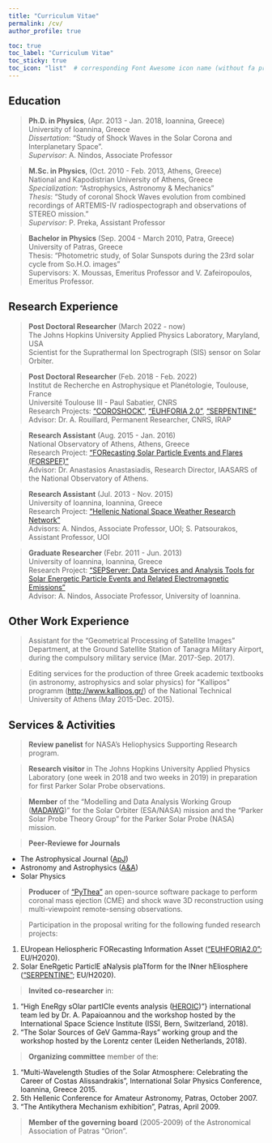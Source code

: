 ```yaml
---
title: "Curriculum Vitae"
permalink: /cv/
author_profile: true

toc: true
toc_label: "Curriculum Vitae"
toc_sticky: true
toc_icon: "list"  # corresponding Font Awesome icon name (without fa prefix)
---
```


## Education

> **Ph.D. in Physics**,  (Apr. 2013 - Jan. 2018, Ioannina, Greece) \
University of Ioannina, Greece \
_Dissertation_: “Study of Shock Waves in the Solar Corona and Interplanetary Space”. \
_Supervisor_: A. Nindos, Associate Professor

> **M.Sc. in Physics**, (Oct. 2010 - Feb. 2013, Athens, Greece) \
National and Kapodistrian University of Athens, Greece \
_Specialization_: “Astrophysics, Astronomy & Mechanics” \
_Thesis_: “Study of coronal Shock Waves evolution from combined recordings of ARTEMIS-IV radiospectograph and observations of STEREO mission.” \
_Supervisor_: P. Preka, Assistant Professor

> **Bachelor in Physics**  (Sep. 2004 - March 2010, Patra, Greece) \
University of Patras, Greece \
Thesis: “Photometric study, of Solar Sunspots during the 23rd solar cycle from So.H.O. images” \
Supervisors: X. Moussas, Emeritus Professor and V. Zafeiropoulos, Emeritus Professor.


## Research Experience

> **Post Doctoral Researcher** (March 2022 - now) \
The Johns Hopkins University Applied Physics Laboratory, Maryland, USA \
Scientist for the Suprathermal Ion Spectrograph (SIS) sensor on Solar Orbiter.

> **Post Doctoral Researcher** (Feb. 2018 - Feb. 2022) \
Institut de Recherche en Astrophysique et Planétologie, Toulouse, France \
Université Toulouse III - Paul Sabatier, CNRS \
Research Projects: [“COROSHOCK”](http://storms-service.irap.omp.eu/projects/coroshock), [“EUHFORIA 2.0”](https://euhforia.com/euhforia-2-0/), [“SERPENTINE”](https://serpentine-h2020.eu/) \
Advisor: Dr. A. Rouillard, Permanent Researcher, CNRS, IRAP

> **Research Assistant** (Aug. 2015 - Jan. 2016) \
National Observatory of Athens, Athens, Greece \
Research Project: [“FORecasting Solar Particle Events and Flares (FORSPEF)”](http://tromos.space.noa.gr/forspef/main/) \
Advisor: Dr. Anastasios Anastasiadis, Research Director, IAASARS of the National Observatory of Athens.

> **Research Assistant** (Jul. 2013 - Nov. 2015) \
University of Ioannina, Ioannina, Greece \
Research Project: [“Hellenic National Space Weather Research Network”](http://excellence.minedu.gov.gr/thales/en/thalesprojects/377274) \
Advisors: A. Nindos, Associate Professor, UOI; S. Patsourakos, Assistant Professor, UOI

> **Graduate Researcher** (Febr. 2011 - Jun. 2013) \
University of Ioannina, Ioannina, Greece \
Research Project: [“SEPServer: Data Services and Analysis Tools for Solar Energetic Particle Events and Related Electromagnetic Emissions”](http://server.sepserver.eu/) \
Advisor: A. Nindos, Associate Professor, University of Ioannina.


## Other Work Experience

> Assistant for the “Geometrical Processing of Satellite Images” Department, at the Ground Satellite Station of Tanagra Military Airport, during the compulsory military service (Mar. 2017-Sep. 2017).

> Editing services for the production of three Greek academic textbooks (in astronomy, astrophysics and solar physics) for "Kallipos" programm (http://www.kallipos.gr/) of the National Technical University of Athens (May 2015-Dec. 2015).


## Services & Activities
> **Review panelist** for NASA’s Heliophysics Supporting Research program.

> **Research visitor** in The Johns Hopkins University Applied Physics Laboratory (one week in 2018 and two weeks in 2019) in preparation for first Parker Solar Probe observations.

> **Member** of the “Modelling and Data Analysis Working Group ([MADAWG](http://storms-service.irap.omp.eu/projects/madawg))” for the Solar Orbiter (ESA/NASA) mission and the “Parker Solar Probe Theory Group” for the Parker Solar Probe (NASA) mission.

> **Peer-Reviewe for Journals**
- The Astrophysical Journal ([ApJ](https://iopscience.iop.org/journal/0004-637X))
- Astronomy and Astrophysics ([A&A](https://www.aanda.org))
- Solar Physics

> **Producer** of [“PyThea”](https://github.com/AthKouloumvakos/PyThea) an open-source software package to perform coronal mass ejection (CME) and shock wave 3D reconstruction using multi-viewpoint remote-sensing observations.

> Participation in the proposal writing for the following funded research projects:
 1. EUropean Heliospheric FORecasting Information Asset ([“EUHFORIA2.0”](\href{https://euhforia.com/euhforia-2-0/); EU/H2020).
 2. Solar EneRgetic ParticlE aNalysis plaTform for the INner hEliosphere ([“SERPENTINE”](\href{https://serpentine-h2020.eu/); EU/H2020).

> **Invited co-researcher** in:
 1. “High EneRgy sOlar partICle events analysis ([HEROIC](https://www.issibern.ch/teams/heroic/))”} international team led by Dr. A. Papaioannou and the workshop hosted by the International Space Science Institute (ISSI, Bern, Switzerland, 2018).
 2. “The Solar Sources of GeV Gamma-Rays” working group and the workshop hosted by the Lorentz center (Leiden Netherlands, 2018).

> **Organizing committee** member of the:
 1. “Multi-Wavelength Studies of the Solar Atmosphere: Celebrating the Career of Costas Alissandrakis”, International Solar Physics Conference, Ioannina, Greece 2015.
 2. 5th Hellenic Conference for Amateur Astronomy, Patras, October 2007.
 3. “The Antikythera Mechanism exhibition”, Patras, April 2009.

> **Member of the governing board** (2005-2009) of the Astronomical Association of Patras “Orion”.
